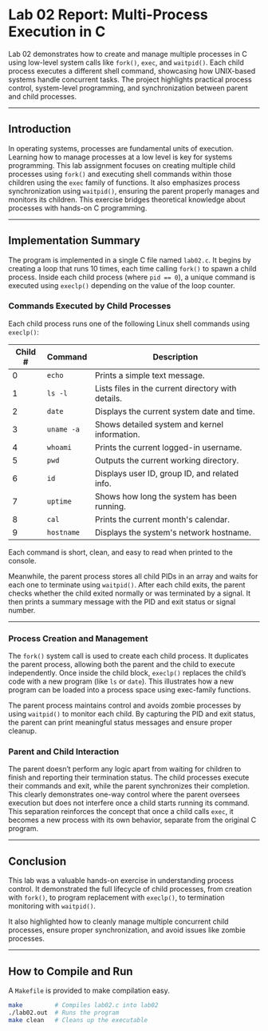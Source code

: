 # Lab 02 Report: Multi-Process Execution in C

Lab 02 demonstrates how to create and manage multiple processes in C using low-level system calls like `fork()`, `exec`, and `waitpid()`. Each child process executes a different shell command, showcasing how UNIX-based systems handle concurrent tasks. The project highlights practical process control, system-level programming, and synchronization between parent and child processes.

---

## Introduction

In operating systems, processes are fundamental units of execution. Learning how to manage processes at a low level is key for systems programming. This lab assignment focuses on creating multiple child processes using `fork()` and executing shell commands within those children using the `exec` family of functions. It also emphasizes process synchronization using `waitpid()`, ensuring the parent properly manages and monitors its children. This exercise bridges theoretical knowledge about processes with hands-on C programming.

---

## Implementation Summary

The program is implemented in a single C file named `lab02.c`. It begins by creating a loop that runs 10 times, each time calling `fork()` to spawn a child process. Inside each child process (where `pid == 0`), a unique command is executed using `execlp()` depending on the value of the loop counter.

### Commands Executed by Child Processes

Each child process runs one of the following Linux shell commands using `execlp()`:

| Child # | Command          | Description                                      |
|---------|------------------|--------------------------------------------------|
| 0       | `echo`           | Prints a simple text message.                   |
| 1       | `ls -l`          | Lists files in the current directory with details. |
| 2       | `date`           | Displays the current system date and time.      |
| 3       | `uname -a`       | Shows detailed system and kernel information.   |
| 4       | `whoami`         | Prints the current logged-in username.          |
| 5       | `pwd`            | Outputs the current working directory.          |
| 6       | `id`             | Displays user ID, group ID, and related info.   |
| 7       | `uptime`         | Shows how long the system has been running.     |
| 8       | `cal`            | Prints the current month's calendar.            |
| 9       | `hostname`       | Displays the system's network hostname.         |


Each command is short, clean, and easy to read when printed to the console.

Meanwhile, the parent process stores all child PIDs in an array and waits for each one to terminate using `waitpid()`. After each child exits, the parent checks whether the child exited normally or was terminated by a signal. It then prints a summary message with the PID and exit status or signal number.

---

### **Process Creation and Management**

The `fork()` system call is used to create each child process. It duplicates the parent process, allowing both the parent and the child to execute independently. Once inside the child block, `execlp()` replaces the child’s code with a new program (like `ls` or `date`). This illustrates how a new program can be loaded into a process space using exec-family functions.

The parent process maintains control and avoids zombie processes by using `waitpid()` to monitor each child. By capturing the PID and exit status, the parent can print meaningful status messages and ensure proper cleanup.

### **Parent and Child Interaction**

The parent doesn’t perform any logic apart from waiting for children to finish and reporting their termination status. The child processes execute their commands and exit, while the parent synchronizes their completion. This clearly demonstrates one-way control where the parent oversees execution but does not interfere once a child starts running its command. This separation reinforces the concept that once a child calls `exec`, it becomes a new process with its own behavior, separate from the original C program.

---

## Conclusion

This lab was a valuable hands-on exercise in understanding process control. It demonstrated the full lifecycle of child processes, from creation with `fork()`, to program replacement with `execlp()`, to termination monitoring with `waitpid()`. 

It also highlighted how to cleanly manage multiple concurrent child processes, ensure proper synchronization, and avoid issues like zombie processes.

---

## How to Compile and Run

A `Makefile` is provided to make compilation easy.

```bash
make         # Compiles lab02.c into lab02
./lab02.out  # Runs the program
make clean   # Cleans up the executable

